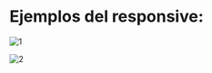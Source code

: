 # Ejemplos del responsive:

![1](https://github.com/Alvarosanchezz3/Header-basico/assets/99328696/17b26beb-52a3-4884-9ee9-23cd8df3fd31)


![2](https://github.com/Alvarosanchezz3/Header-basico/assets/99328696/f403427e-5991-4a5c-9dbf-7842580437dd)
